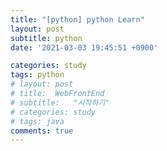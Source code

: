 ```yaml
---
title: "[python] python Learn"
layout: post
subtitle: python
date: '2021-03-03 19:45:51 +0900'

categories: study
tags: python
# layout: post
# title:  WebFrontEnd
# subtitle:   "시작하기"
# categories: study
# tags: java
comments: true
---
```


